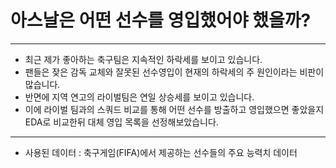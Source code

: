 # 아스날은 어떤 선수를 영입했어야 했을까?
---

- 최근 제가 좋아하는 축구팀은 지속적인 하락세를 보이고 있습니다.
- 팬들은 잦은 감독 교체와 잘못된 선수영입이 현재의 하락세의 주 원인이라는 비판이 많습니다.
- 반면에 지역 연고의 라이벌팀은 연일 상승세를 보이고 있습니다. 
- 이에 라이벌 팀과의 스쿼드 비교를 통해 어떤 선수를 방출하고 영입했으면 좋았을지 EDA로 비교한뒤 대체 영입 목록을 선정해보았습니다.
---
- 사용된 데이터 : 축구게임(FIFA)에서 제공하는 선수들의 주요 능력치 데이터
